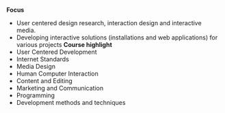 **Focus**

- User centered design research, interaction design and interactive media.
- Developing interactive solutions (installations and web applications) for
  various projects **Course highlight**
- User Centered Development
- Internet Standards
- Media Design
- Human Computer Interaction
- Content and Editing
- Marketing and Communication
- Programming
- Development methods and techniques

